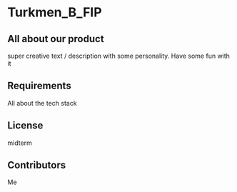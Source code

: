 # Turkmen_B_FIP

## All about our product
super creative text / description with some personality. Have some fun with it

## Requirements
All about the tech stack

## License
midterm

## Contributors
Me
